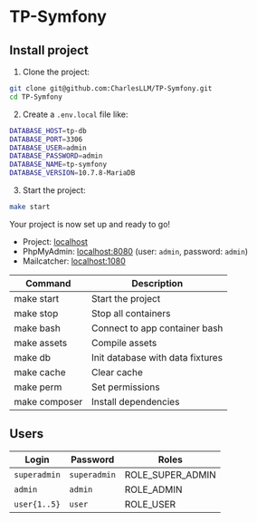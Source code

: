 # TP-Symfony

<!-- TODO description -->

## Install project

1. Clone the project:

```bash
git clone git@github.com:CharlesLLM/TP-Symfony.git
cd TP-Symfony
```

2. Create a `.env.local` file like:

```bash
DATABASE_HOST=tp-db
DATABASE_PORT=3306
DATABASE_USER=admin
DATABASE_PASSWORD=admin
DATABASE_NAME=tp-symfony
DATABASE_VERSION=10.7.8-MariaDB
```

3. Start the project:

```bash
make start
```

Your project is now set up and ready to go!

- Project: [localhost](http://localhost/)
- PhpMyAdmin: [localhost:8080](http://localhost:8080) (user: `admin`, password: `admin`)
- Mailcatcher: [localhost:1080](http://localhost:1080)

| Command       | Description                      |
| ------------- | -------------------------------- |
| make start    | Start the project                |
| make stop     | Stop all containers              |
| make bash     | Connect to app container bash    |
| make assets   | Compile assets                   |
| make db       | Init database with data fixtures |
| make cache    | Clear cache                      |
| make perm     | Set permissions                  |
| make composer | Install dependencies             |

## Users

| Login        | Password     | Roles            |
| ------------ | ------------ | ---------------- |
| `superadmin` | `superadmin` | ROLE_SUPER_ADMIN |
| `admin`      | `admin`      | ROLE_ADMIN       |
| `user{1..5}` | `user`       | ROLE_USER        |
